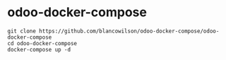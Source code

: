 # odoo-docker-compose
```
git clone https://github.com/blancowilson/odoo-docker-compose/odoo-docker-compose
cd odoo-docker-compose
docker-compose up -d
